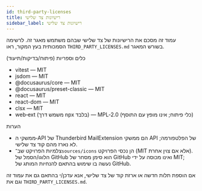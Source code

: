 ```yaml
---
id: third-party-licenses
title: רישיונות צד שלישי
sidebar_label: רישיונות צד שלישי
---
```


עמוד זה מסכם את הרישיונות של צד שלישי שבהם משתמש מאגר זה. לרשימה הסמכותית בעץ המקור, ראו `THIRD_PARTY_LICENSES.md` בשורש המאגר.

כלים וספריות (פיתוח/בדיקות/תיעוד)

- vitest — MIT
- jsdom — MIT
- @docusaurus/core — MIT
- @docusaurus/preset-classic — MIT
- react — MIT
- react-dom — MIT
- clsx — MIT
- web‑ext (משמש דרך npx בלבד) — MPL‑2.0 (כלי פיתוח; אינו מופץ עם התוסף)

הערות

- ממשקי ה‑API של Thunderbird MailExtension הם ממשקי API של הפלטפורמה; לא נארז מהם קוד צד שלישי.
- צלמיות הפרויקט שב־`sources/icons` הן נכסי הפרויקט (MIT אלא אם צוין אחרת). הלוגו/הסמל של GitHub הוא סימן מסחר של GitHub ואינו מכוסה על ידי MIT; נעשה בו שימוש בהתאם להנחיות המותג של GitHub.

אם הוספת תלות חדשה או ארזת קוד של צד שלישי, אנא עדכן/י בהתאם גם את עמוד זה וגם את `THIRD_PARTY_LICENSES.md`.
